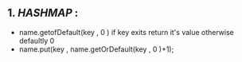  ## 1.  *HASHMAP* :
* name.getofDefault(key , 0 ) if key exits return it's value otherwise defaultly 0 
* name.put(key , name.getOrDefault(key , 0 )+1);